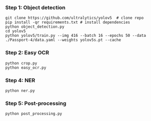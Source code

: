 
### Step 1: Object detection

```
git clone https://github.com/ultralytics/yolov5  # clone repo
pip install -qr requirements.txt # install dependencies
python object_detection.py
cd yolov5
python yolov5/train.py --img 416 --batch 16 --epochs 50 --data ./Passport-4/data.yaml --weights yolov5s.pt --cache
```

### Step 2: Easy OCR
```
python crop.py
python easy_ocr.py
```

### Step 4: NER
```
python ner.py
```
### Step 5: Post-processing
```
python post_processing.py
```